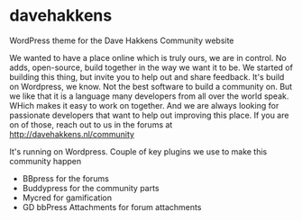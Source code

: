 # davehakkens
WordPress theme for the Dave Hakkens Community website

We wanted to have a place online which is truly ours, we are in control. No adds, open-source, build together in the way we want it to be. We started of building this thing, but invite you to help out and share feedback. It's build on Wordpress, we know. Not the best software to build a community on. But we like that it is a language many developers from all over the world speak. WHich makes it easy to work on together. And we are always looking for passionate developers that want to help out improving this place. If you are on of those, reach out to us in the forums at http://davehakkens.nl/community


It's running on Wordpress.
Couple of key plugins we use to make this community happen
- BBpress for the forums
- Buddypress for the community parts 
- Mycred for gamification
- GD bbPress Attachments for forum attachments


